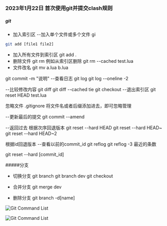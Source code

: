 ### 2023年1月22日 首次使用git并提交clash规则
##### git

- 加入索引区
--加入单个文件或多个文件
gi
```bash
git add [file1 file2]
```



- 加入所有文件到索引区
git add .
- 删除文件
git rm
例如从索引区删除
git rm --cached test.lua
- 文件改名
git mv a.lua  b.lua

git commit -m "说明"
--查看日志
git log
git log --oneline -2

--比较修改内容
git diff
git diff --cached
tie
git checkout
--退出索引区
git reset HEAD test.lua


忽略文件
.gitignore
将文件名或者后缀添加进去，即可忽略管理

--更新最后的提交
git commit --amend

--返回过去
根据次序回退版本
git reset --hard HEAD
git reset --hard HEAD~
git reset --hard HEAD~2

根据id回退版本
--查看以前的commit_id
git reflog
git reflog -3 最近的条数

git reset --hard [commit_id]


#####分支
- 切换分支
git branch
git branch dev
git checkout

- 合并分支
git merge  dev
- 删除分支
git branch -d[name]

![Git Command List](https://github.com/Ritch231/rules/master/git_command_list.png "Git Command List")

![Git Command List](https://github.com/Ritch231/rules/master/git_command_list.png "Git Command List")
